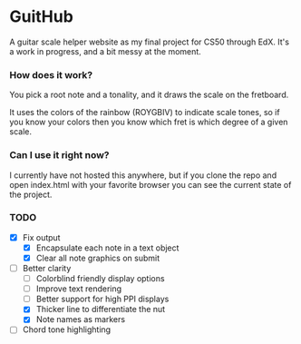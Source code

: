 # GuitHub
A guitar scale helper website as my final project for CS50 through EdX. It's a work in progress, and a bit messy at the moment.

### How does it work?
You pick a root note and a tonality, and it draws the scale on the fretboard.

It uses the colors of the rainbow (ROYGBIV) to indicate scale tones, so if you know your colors then you know which fret is which degree of a given scale.

### Can I use it right now?
I currently have not hosted this anywhere, but if you clone the repo and open index.html with your favorite browser you can see the current state of the project.

### TODO
- [x] Fix output
  - [x] Encapsulate each note in a text object
  - [x] Clear all note graphics on submit
- [ ] Better clarity
  - [ ] Colorblind friendly display options
  - [ ] Improve text rendering
  - [ ] Better support for high PPI displays
  - [x] Thicker line to differentiate the nut
  - [x] Note names as markers
- [ ] Chord tone highlighting
